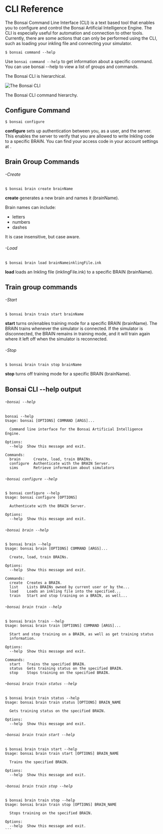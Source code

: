 # CLI Reference

The Bonsai Command Line Interface (CLI) is a text based tool that enables you to configure and control the Bonsai Artificial Intelligence Engine. The CLI is especially useful for automation and connection to other tools. Currently, there are some actions that can only be performed using the CLI, such as loading your inkling file and connecting your simulator.  

```shell
$ bonsai command --help
```

Use `bonsai command --help` to get information about a specific command. You can use bonsai --help to view a list of groups and commands.

The Bonsai CLI is hierarchical.

![The Bonsai CLI][1]

The Bonsai CLI command hierarchy.

## Configure Command

```
$ bonsai configure
```

**configure** sets up authentication between you, as a user, and the server. This enables the server to verify that you are allowed to write Inkling code to a specific BRAIN. You can find your access code in your account settings at .

## Brain Group Commands

###### -Create

```
$ bonsai brain create brainName
```

**create** generates a new brain and names it (brainName).

Brain names can include:

* letters
* numbers
* dashes

It is case insensitive, but case aware.

###### -Load

```
$ bonsai brain load brainNameinklingFile.ink
```

**load** loads an Inkling file (inklingFile.ink) to a specific BRAIN (brainName).

## Train group commands

###### -Start

```
$ bonsai brain train start brainName
```

**start** turns on/enables training mode for a specific BRAIN (brainName). The BRAIN trains whenever the simulator is connected. If the simulator is disconnected, the BRAIN remains in training mode, and it will train again where it left off when the simulator is reconnected.

###### -Stop

```
$ bonsai brain train stop brainName
```

**stop** turns off training mode for a specific BRAIN (brainName).

## Bonsai CLI --help output

###### -`bonsai --help`

```
bonsai --help
Usage: bonsai [OPTIONS] COMMAND [ARGS]...

  Command line interface for the Bonsai Artificial Intelligence Engine.

Options:
  --help  Show this message and exit.

Commands:
  brain      Create, load, train BRAINs.
  configure  Authenticate with the BRAIN Server.
  sims       Retrieve information about simulators
```

###### -`bonsai configure --help`

```
$ bonsai configure --help
Usage: bonsai configure [OPTIONS]

  Authenticate with the BRAIN Server.

Options:
  --help  Show this message and exit.
```

###### -`bonsai brain --help`

```
$ bonsai brain --help
Usage: bonsai brain [OPTIONS] COMMAND [ARGS]...

  Create, load, train BRAINs.

Options:
  --help  Show this message and exit.

Commands:
  create  Creates a BRAIN.
  list    Lists BRAINs owned by current user or by the...
  load    Loads an inkling file into the specified...
  train   Start and stop training on a BRAIN, as well...
```

###### -`bonsai brain train --help`

```
$ bonsai brain train --help
Usage: bonsai brain train [OPTIONS] COMMAND [ARGS]...

  Start and stop training on a BRAIN, as well as get training status
  information.

Options:
  --help  Show this message and exit.

Commands:
  start   Trains the specified BRAIN.
  status  Gets training status on the specified BRAIN.
  stop    Stops training on the specified BRAIN.
```

###### -`bonsai brain train status --help`

```
$ bonsai brain train status --help
Usage: bonsai brain train status [OPTIONS] BRAIN_NAME

  Gets training status on the specified BRAIN.

Options:
  --help  Show this message and exit.
```

###### -`bonsai brain train start --help`

```
$ bonsai brain train start --help
Usage: bonsai brain train start [OPTIONS] BRAIN_NAME

  Trains the specified BRAIN.

Options:
  --help  Show this message and exit.
```

###### -`bonsai brain train stop --help`

```
$ bonsai brain train stop --help
Usage: bonsai brain train stop [OPTIONS] BRAIN_NAME

  Stops training on the specified BRAIN.

Options:
  --help  Show this message and exit.
‍```
```

[1]: https://daks2k3a4ib2z.cloudfront.net/57bf257ce45825764c5cb54b/57e9bbd37af2be7632479217_bonsaiAI.png "The Bonsai CLI"
